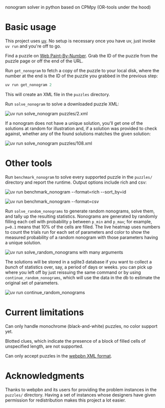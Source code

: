 nonogram solver in python based on CPMpy (OR-tools under the hood)

# Basic usage

This project uses [uv](https://docs.astral.sh/uv/). No setup is
necessary once you have uv, just invoke `uv run` and you're off to go.

Find a puzzle on [Web Paint-By-Number](https://webpbn.com/). Grab the
ID of the puzzle from the puzzle page or off the end of the URL.

Run `get_nonogram` to fetch a copy of the puzzle to your local disk,
where the number at the end is the ID of the puzzle you grabbed in the
previous step:

```python
uv run get_nonogram 2
```

This will create an XML file in the `puzzles` directory.

Run `solve_nonogram` to solve a downloaded puzzle XML:

![uv run solve_nonogram puzzles/2.xml](images/solve-2.png)

If a nonogram does not have a unique solution, you'll get one of the
solutions at random for illustration and, if a solution was provided
to check against, whether any of the found solutions matches the given
solution:

![uv run solve_nonogram puzzles/108.xml](images/solve-108.png)

# Other tools

Run `benchmark_nonogram` to solve every supported puzzle in the
`puzzles/` directory and report the runtime. Output options include
rich and csv:

![uv run benchmark_nonogram --format=rich --sort_by=id](images/benchmark_rich.gif)

![uv run benchmark_nonogram --format=csv](images/benchmark_csv.png)

Run `solve_random_nonograms` to generate random nonograms, solve them,
and tally up the resulting statistics. Nonograms are generated by
randomly filling each cell with probability `p` between `p_min` and
`p_max`; for example, `p=0.1` means that 10% of the cells are
filled. The live heatmap uses numbers to count the trials run for each
set of parameters and color to show the measured probability of a
random nonogram with those parameters having a unique solution.

![uv run solve_random_nonograms with many arguments](images/random_nonogram_demo.gif)

The solutions will be stored in a sqlite3 database if you want to
collect a *bunch* of statistics over, say, a period of days or weeks.
you can pick up where you left off by just reissuing the same command
or by using `continue_random_nonograms`, which will use the data in
the db to estimate the original set of parameters.

![uv run continue_random_nonograms](images/continue_demo.gif)

# Current limitations

Can only handle monochrome (black-and-white) puzzles, no color support
yet.

Blotted clues, which indicate the presence of a block of filled cells
of unspecified length, are not supported.

Can only accept puzzles in the [webpbn XML format](https://webpbn.com/pbn_fmt.html).

# Acknowledgments

Thanks to webpbn and its users for providing the problem instances in
the `puzzles/` directory. Having a set of instances whose designers
have given permission for redistribution makes this project a lot
easier.
